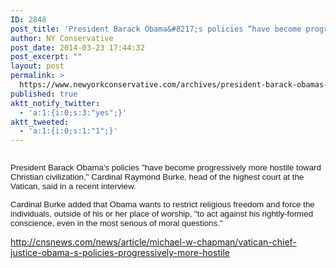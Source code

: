 ```yaml
---
ID: 2848
post_title: 'President Barack Obama&#8217;s policies “have become progressively more hostile toward Christian civilization.”'
author: NY Conservative
post_date: 2014-03-23 17:44:32
post_excerpt: ""
layout: post
permalink: >
  https://www.newyorkconservative.com/archives/president-barack-obamas-policies-have-become-progressively-more-hostile-toward-christian-civilization/
published: true
aktt_notify_twitter:
  - 'a:1:{i:0;s:3:"yes";}'
aktt_tweeted:
  - 'a:1:{i:0;s:1:"1";}'
---
```

<p><img src="http://www.newyorkconservative.com/wp-content/uploads/2014/03/032314_2144_PresidentBa1.png" alt="" />
	</p><p><span style="font-family:Helvetica;font-size:10pt">President Barack Obama's policies "have become progressively more hostile toward Christian civilization," Cardinal Raymond Burke, head of the highest court at the Vatican, said in a recent interview. 
</span></p><p><span style="font-family:Helvetica;font-size:10pt">Cardinal Burke added that Obama wants to restrict religious freedom and force the individuals, outside of his or her place of worship, "to act against his rightly-formed conscience, even in the most serious of moral questions." 
</span></p><p><a href="http://cnsnews.com/news/article/michael-w-chapman/vatican-chief-justice-obama-s-policies-progressively-more-hostile">http://cnsnews.com/news/article/michael-w-chapman/vatican-chief-justice-obama-s-policies-progressively-more-hostile</a>
	</p>